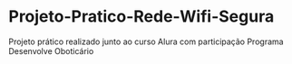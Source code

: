# Projeto-Pratico-Rede-Wifi-Segura
Projeto prático realizado junto ao curso Alura com participação Programa Desenvolve Oboticário
